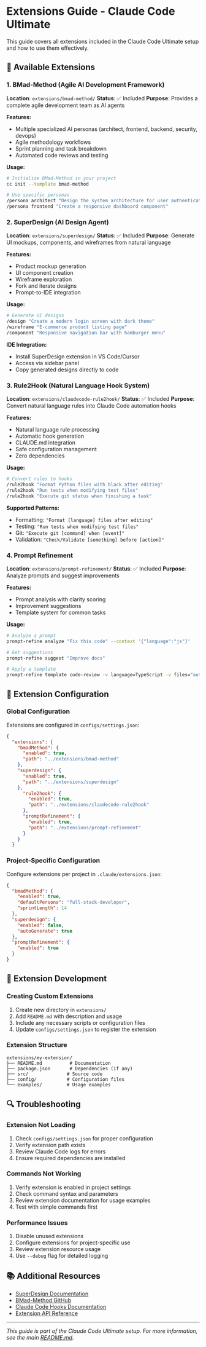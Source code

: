# Extensions Guide - Claude Code Ultimate

This guide covers all extensions included in the Claude Code Ultimate setup and how to use them effectively.

## 🧩 Available Extensions

### 1. BMad-Method (Agile AI Development Framework)
**Location**: `extensions/bmad-method/`
**Status**: ✅ Included
**Purpose**: Provides a complete agile development team as AI agents

**Features:**
- Multiple specialized AI personas (architect, frontend, backend, security, devops)
- Agile methodology workflows
- Sprint planning and task breakdown
- Automated code reviews and testing

**Usage:**
```bash
# Initialize BMad-Method in your project
cc init --template bmad-method

# Use specific personas
/persona architect "Design the system architecture for user authentication"
/persona frontend "Create a responsive dashboard component"
```

### 2. SuperDesign (AI Design Agent)
**Location**: `extensions/superdesign/`
**Status**: ✅ Included
**Purpose**: Generate UI mockups, components, and wireframes from natural language

**Features:**
- Product mockup generation
- UI component creation
- Wireframe exploration
- Fork and iterate designs
- Prompt-to-IDE integration

**Usage:**
```bash
# Generate UI designs
/design "Create a modern login screen with dark theme"
/wireframe "E-commerce product listing page"
/component "Responsive navigation bar with hamburger menu"
```

**IDE Integration:**
- Install SuperDesign extension in VS Code/Cursor
- Access via sidebar panel
- Copy generated designs directly to code

### 3. Rule2Hook (Natural Language Hook System)
**Location**: `extensions/claudecode-rule2hook/`
**Status**: ✅ Included
**Purpose**: Convert natural language rules into Claude Code automation hooks

**Features:**
- Natural language rule processing
- Automatic hook generation
- CLAUDE.md integration
- Safe configuration management
- Zero dependencies

**Usage:**
```bash
# Convert rules to hooks
/rule2hook "Format Python files with black after editing"
/rule2hook "Run tests when modifying test files"
/rule2hook "Execute git status when finishing a task"
```

**Supported Patterns:**
- Formatting: `"Format [language] files after editing"`
- Testing: `"Run tests when modifying test files"`
- Git: `"Execute git [command] when [event]"`
- Validation: `"Check/Validate [something] before [action]"`

### 4. Prompt Refinement
**Location**: `extensions/prompt-refinement/`
**Status**: ✅ Included
**Purpose**: Analyze prompts and suggest improvements

**Features:**
- Prompt analysis with clarity scoring
- Improvement suggestions
- Template system for common tasks

**Usage:**
```bash
# Analyze a prompt
prompt-refine analyze "Fix this code" --context '{"language":"js"}'

# Get suggestions
prompt-refine suggest "Improve docs"

# Apply a template
prompt-refine template code-review -v language=TypeScript -v files="auth.ts"
```

## 🔧 Extension Configuration

### Global Configuration
Extensions are configured in `configs/settings.json`:

```json
{
  "extensions": {
    "bmadMethod": {
      "enabled": true,
      "path": "../extensions/bmad-method"
    },
    "superdesign": {
      "enabled": true,
      "path": "../extensions/superdesign"
    },
      "rule2hook": {
        "enabled": true,
        "path": "../extensions/claudecode-rule2hook"
      },
      "promptRefinement": {
        "enabled": true,
        "path": "../extensions/prompt-refinement"
      }
    }
  }
```

### Project-Specific Configuration
Configure extensions per project in `.claude/extensions.json`:

```json
{
  "bmadMethod": {
    "enabled": true,
    "defaultPersona": "full-stack-developer",
    "sprintLength": 14
  },
  "superdesign": {
    "enabled": false,
    "autoGenerate": true
  },
  "promptRefinement": {
    "enabled": true
  }
}
```

## 🚀 Extension Development

### Creating Custom Extensions
1. Create new directory in `extensions/`
2. Add `README.md` with description and usage
3. Include any necessary scripts or configuration files
4. Update `configs/settings.json` to register the extension

### Extension Structure
```
extensions/my-extension/
├── README.md          # Documentation
├── package.json       # Dependencies (if any)
├── src/              # Source code
├── config/           # Configuration files
└── examples/         # Usage examples
```

## 🔍 Troubleshooting

### Extension Not Loading
1. Check `configs/settings.json` for proper configuration
2. Verify extension path exists
3. Review Claude Code logs for errors
4. Ensure required dependencies are installed

### Commands Not Working
1. Verify extension is enabled in project settings
2. Check command syntax and parameters
3. Review extension documentation for usage examples
4. Test with simple commands first

### Performance Issues
1. Disable unused extensions
2. Configure extensions for project-specific use
3. Review extension resource usage
4. Use `--debug` flag for detailed logging

## 📚 Additional Resources

- [SuperDesign Documentation](https://superdesign.dev)
- [BMad-Method GitHub](https://github.com/bmad-method/bmad-method)
- [Claude Code Hooks Documentation](https://docs.anthropic.com/en/docs/claude-code)
- [Extension API Reference](https://docs.anthropic.com/en/docs/claude-code/extensions)

---

*This guide is part of the Claude Code Ultimate setup. For more information, see the main [README.md](../README.md).*